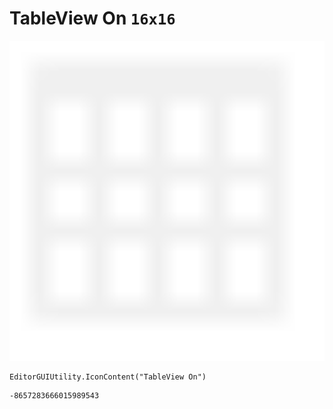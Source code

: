 # TableView On `16x16`
<img src="/img/TableView%20On.png" width=512 height=512>

``` CSharp
EditorGUIUtility.IconContent("TableView On")
```
```
-8657283666015989543
```
